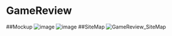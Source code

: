 # GameReview
##Mockup
![image](https://user-images.githubusercontent.com/81392064/166551851-601b5bb5-641e-4bc8-abda-e259b6665ba4.png)
![image](https://user-images.githubusercontent.com/81392064/166551894-5358d41f-086e-492e-b5d4-ae07f641003b.png)
##SiteMap
![GameReview_SiteMap](https://user-images.githubusercontent.com/81392064/166552046-902abdd3-b4d0-41ba-bd3a-e33908c47603.jpeg)
